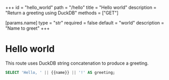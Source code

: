 +++
id = "hello_world"
path = "/hello"
title = "Hello world"
description = "Return a greeting using DuckDB"
methods = ["GET"]

[params.name]
type = "str"
required = false
default = "world"
description = "Name to greet"
+++

# Hello world

This route uses DuckDB string concatenation to produce a greeting.

```sql
SELECT 'Hello, ' || {{name}} || '!' AS greeting;
```
